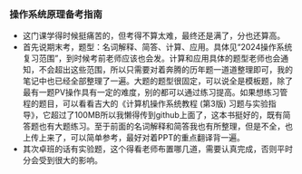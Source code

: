### 操作系统原理备考指南
- 这门课学得时候挺痛苦的，但考得不算太难，最终还是满了，分也还算高。
- 首先说期末考，题型：名词解释、简答、计算、应用。具体见“2024操作系统复习范围”，到时候考前老师应该也会发。计算和应用具体的题型老师也会通知，不会超出这些范围，所以只需要对着奔腾的历年题一道道整理即可，我的笔记中也已经全部整理了一遍。大题的题型很固定，可以说全是模板题，除了最有一题PV操作具有一定的难度，别的都可以通过练习提高。如果想练习管程的题目，可以看看吉大的《计算机操作系统教程 (第3版) 习题与实验指导》，它超过了100MB所以我懒得传到github上面了，这本书挺好的，既有简答题也有大题练习。至于前面的名词解释和简答我也有所整理，但是不全，也上传上来了，可以简单参考，最好对着PPT的重点翻译背一遍。
- 其次卓班的话有实验题，这个得看老师布置哪几道，需要认真完成，否则平时分会受到很大的影响。
